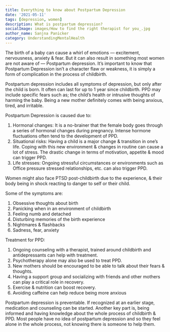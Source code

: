 ```yaml
---  
title: Everything to know about Postpartum Depression
date: '2021-05-11'  
tags: [depression, women]  
description: What is postpartum depression? 
socialImage: images/How to find the right therapist for you_.jpg
author_name: Sanjna Panicker
category: UnderstandingMentalHealth
---  
```


The birth of a baby can cause a whirl of emotions — excitement, nervousness, anxiety & fear. But it can also result in something most women are not aware of — Postpartum depression.
It’s important to know that Postpartum Depression isn’t a character flaw or weakness, it is simply a form of complication in the process of childbirth.

Postpartum depression includes all symptoms of depression, but only after the child is born. It often can last for up to 1 year since childbirth. PPD may include specific fears such as; the child’s health or intrusive thoughts of harming the baby. Being a new mother definitely comes with being anxious, tired, and irritable. 

Postpartum Depression is caused due to:
  1. Hormonal changes: It is a no-brainer that the female body goes through a series of hormonal changes during pregnancy. Intense hormone fluctuations often tend to the development of PPD.
  2. Situational risks: Having a child is a major change & transition in one’s life. Coping with this new environment & changes in routine can cause a lot of stress. The drastic change in terms of motivation, appetite & mood can trigger PPD. 
  3. Life stresses: Ongoing stressful circumstances or environments such as Office pressure stressed relationships, etc. can also trigger PPD.

Women might also face PTSD post-childbirth due to the experience, & their body being in shock reacting to danger to self or their child.

Some of the symptoms are:
  1. Obsessive thoughts about birth
  2. Panicking when in an environment of childbirth
  3. Feeling numb and detached
  4. Disturbing memories of the birth experience
  5. Nightmares & flashbacks
  6. Sadness, fear, anxiety


Treatment for PPD:
  1. Ongoing counseling with a therapist, trained around childbirth and antidepressants can help with treatment. 
  2. Psychotherapy alone may also be used to treat PPD.
  3. New mothers should be encouraged to be able to talk about their fears & thoughts.
  4. Having a support group and socializing with friends and other mothers can play a critical role in recovery.
  5. Exercise & nutrition can boost recovery. 
  6. Avoiding caffeine can help reduce being more anxious 

Postpartum depression is preventable. If recognized at an earlier stage, medication and counseling can be started. Another key part is, being informed and having knowledge about the whole process of childbirth & PPD. Most people have no idea of postpartum depression and so they feel alone in the whole process, not knowing there is someone to help them.

